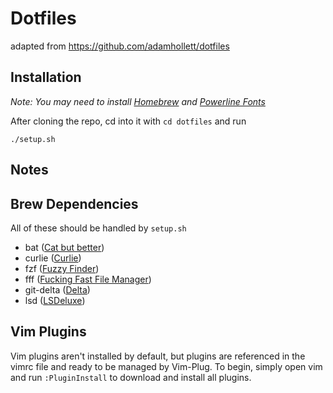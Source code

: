 # Dotfiles

adapted from https://github.com/adamhollett/dotfiles

## Installation

*Note: You may need to install [Homebrew](https://brew.sh/) and [Powerline Fonts](https://github.com/powerline/fonts)*

After cloning the repo, cd into it with `cd dotfiles` and run

    ./setup.sh

## Notes

## Brew Dependencies
All of these should be handled by `setup.sh`
- bat ([Cat but better](https://github.com/sharkdp/bat))
- curlie ([Curlie](https://github.com/rs/curlie))
- fzf ([Fuzzy Finder](https://github.com/junegunn/fzf))
- fff ([Fucking Fast File Manager](https://github.com/dylanaraps/fff))
- git-delta ([Delta](https://github.com/dandavison/delta))
- lsd ([LSDeluxe](https://github.com/Peltoche/lsd))

## Vim Plugins

Vim plugins aren't installed by default, but plugins are referenced in the vimrc file and ready to be managed by Vim-Plug.
To begin, simply open vim and run `:PluginInstall` to download and install all plugins.
